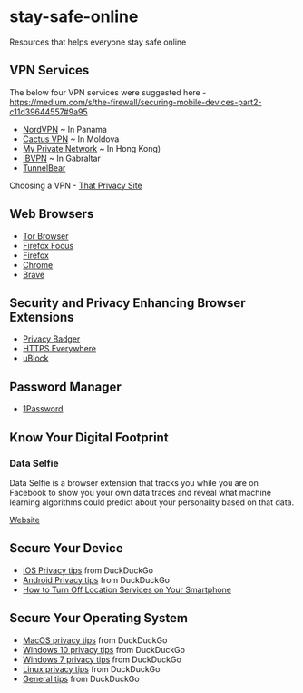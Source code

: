# stay-safe-online
Resources that helps everyone stay safe online

## VPN Services

The below four VPN services were suggested here - https://medium.com/s/the-firewall/securing-mobile-devices-part2-c11d39644557#9a95

* [NordVPN](https://go.nordvpn.net/SHMV) ~ In Panama
* [Cactus VPN](http://bit.ly/VPN-Cactus) ~ In Moldova
* [My Private Network](http://bit.ly/VPN-MPN) ~ In Hong Kong)
* [IBVPN](http://bit.ly/VPN-IB) ~ In Gabraltar
* [TunnelBear](https://www.tunnelbear.com/)

Choosing a VPN - [That Privacy Site](https://thatoneprivacysite.net/choosing-the-best-vpn-for-you/)

## Web Browsers

* [Tor Browser](https://www.torproject.org/projects/torbrowser.html)
* [Firefox Focus](https://www.mozilla.org/en-US/firefox/mobile/)
* [Firefox](https://www.mozilla.org/en-US/firefox/)
* [Chrome](https://www.google.com/intl/en/chrome/browser/)
* [Brave](https://www.brave.com/)

## Security and Privacy Enhancing Browser Extensions

* [Privacy Badger](https://www.eff.org/privacybadger)
* [HTTPS Everywhere](https://www.eff.org/https-everywhere)
* [uBlock](https://www.ublock.org/)

## Password Manager

* [1Password](https://1password.com/)

## Know Your Digital Footprint

### Data Selfie

Data Selfie is a browser extension that tracks you while you are on Facebook to show you your own data traces and reveal what machine learning algorithms could predict about your personality based on that data.

[Website](http://www.dataselfie.it/#/)

## Secure Your Device

* [iOS Privacy tips](https://spreadprivacy.com/iphone-privacy-tips/) from DuckDuckGo
* [Android Privacy tips](https://spreadprivacy.com/android-privacy-tips/) from DuckDuckGo
* [How to Turn Off Location Services on Your Smartphone](https://www.consumerreports.org/privacy/how-to-turn-off-location-services-on-your-smartphone/)

## Secure Your Operating System

* [MacOS privacy tips](https://spreadprivacy.com/mac-privacy-tips/) from DuckDuckGo
* [Windows 10 privacy tips](https://spreadprivacy.com/windows-10-privacy-tips/) from DuckDuckGo
* [Windows 7 privacy tips](https://spreadprivacy.com/windows-7-privacy-tips/) from DuckDuckGo
* [Linux privacy tips](https://spreadprivacy.com/linux-privacy-tips/) from DuckDuckGo
* [General tips](https://spreadprivacy.com/device-privacy-protection/) from DuckDuckGo
